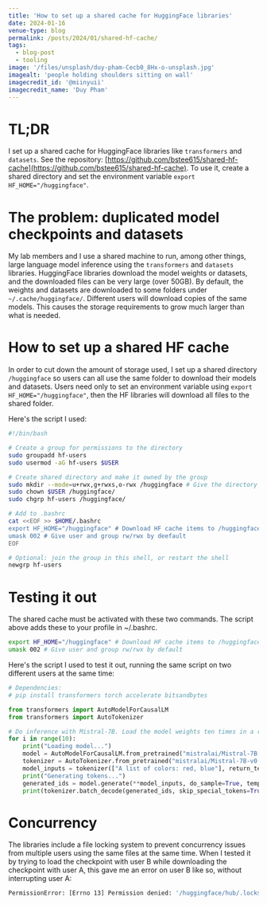 ```yaml
---
title: 'How to set up a shared cache for HuggingFace libraries'
date: 2024-01-16
venue-type: blog
permalink: /posts/2024/01/shared-hf-cache/
tags:
  - blog-post
  - tooling
image: '/files/unsplash/duy-pham-Cecb0_8Hx-o-unsplash.jpg'
imagealt: 'people holding shoulders sitting on wall'
imagecredit_id: '@miinyuii'
imagecredit_name: 'Duy Pham'
---
```


# TL;DR
I set up a shared cache for HuggingFace libraries like `transformers` and `datasets`.
See the repository: [https://github.com/bstee615/shared-hf-cache](https://github.com/bstee615/shared-hf-cache).
To use it, create a shared directory and set the environment variable `export HF_HOME="/huggingface"`.

# The problem: duplicated model checkpoints and datasets

My lab members and I use a shared machine to run, among other things, large language model inference using the `transformers` and `datasets` libraries. HuggingFace libraries download the model weights or datasets, and the downloaded files can be very large (over 50GB).
By default, the weights and datasets are downloaded to some folders under `~/.cache/huggingface/`. Different users will download copies of the same models. This causes the storage requirements to grow much larger than what is needed.

# How to set up a shared HF cache

In order to cut down the amount of storage used, I set up a shared directory `/huggingface` so users can all use the same folder to download their models and datasets. Users need only to set an environment variable using `export HF_HOME="/huggingface"`, then the HF libraries will download all files to the shared folder.

Here's the script I used:

```bash
#!/bin/bash

# Create a group for permissions to the directory
sudo groupadd hf-users
sudo usermod -aG hf-users $USER

# Create shared directory and make it owned by the group
sudo mkdir --mode=u+rwx,g+rwxs,o-rwx /huggingface # Give the directory rwx for user and group, and make files the directory inherit these permissions
sudo chown $USER /huggingface/
sudo chgrp hf-users /huggingface/

# Add to .bashrc
cat <<EOF >> $HOME/.bashrc
export HF_HOME="/huggingface" # Download HF cache items to /huggingface
umask 002 # Give user and group rw/rwx by deefault
EOF

# Optional: join the group in this shell, or restart the shell
newgrp hf-users
```

# Testing it out

The shared cache must be activated with these two commands. The script above adds these to your profile in ~/.bashrc.

```bash
export HF_HOME="/huggingface" # Download HF cache items to /huggingface
umask 002 # Give user and group rw/rwx by default
```

Here's the script I used to test it out, running the same script on two different users at the same time:

```python
# Dependencies:
# pip install transformers torch accelerate bitsandbytes

from transformers import AutoModelForCausalLM
from transformers import AutoTokenizer

# Do inference with Mistral-7B. Load the model weights ten times in a row to simulate loading the weights at the same time as another user.
for i in range(10):
    print("Loading model...")
    model = AutoModelForCausalLM.from_pretrained("mistralai/Mistral-7B-v0.1", device_map="auto", load_in_4bit=True)
    tokenizer = AutoTokenizer.from_pretrained("mistralai/Mistral-7B-v0.1", padding_side="left")
    model_inputs = tokenizer(["A list of colors: red, blue"], return_tensors="pt").to("cuda")
    print("Generating tokens...")
    generated_ids = model.generate(**model_inputs, do_sample=True, temperature=1.0, max_new_tokens=10)
    print(tokenizer.batch_decode(generated_ids, skip_special_tokens=True)[0])
```

# Concurrency

The libraries include a file locking system to prevent concurrency issues from multiple users using the same files at the same time. When I tested it by trying to load the checkpoint with user B while downloading the checkpoint with user A, this gave me an error on user B like so, without interrupting user A:

```bash
PermissionError: [Errno 13] Permission denied: '/huggingface/hub/.locks/models--mistralai--Mistral-7B-v0.1/9742cb4764964155b7a5f35eefad651f590006091ddeb536863d6c5865cca1b9.lock
```
